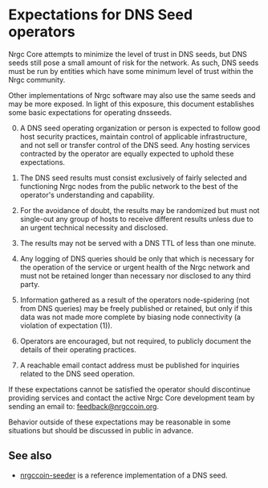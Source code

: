 Expectations for DNS Seed operators
====================================

Nrgc Core attempts to minimize the level of trust in DNS seeds,
but DNS seeds still pose a small amount of risk for the network.
As such, DNS seeds must be run by entities which have some minimum
level of trust within the Nrgc community.

Other implementations of Nrgc software may also use the same
seeds and may be more exposed. In light of this exposure, this
document establishes some basic expectations for operating dnsseeds.

0. A DNS seed operating organization or person is expected to follow good
host security practices, maintain control of applicable infrastructure,
and not sell or transfer control of the DNS seed. Any hosting services
contracted by the operator are equally expected to uphold these expectations.

1. The DNS seed results must consist exclusively of fairly selected and
functioning Nrgc nodes from the public network to the best of the
operator's understanding and capability.

2. For the avoidance of doubt, the results may be randomized but must not
single-out any group of hosts to receive different results unless due to an
urgent technical necessity and disclosed.

3. The results may not be served with a DNS TTL of less than one minute.

4. Any logging of DNS queries should be only that which is necessary
for the operation of the service or urgent health of the Nrgc
network and must not be retained longer than necessary nor disclosed
to any third party.

5. Information gathered as a result of the operators node-spidering
(not from DNS queries) may be freely published or retained, but only
if this data was not made more complete by biasing node connectivity
(a violation of expectation (1)).

6. Operators are encouraged, but not required, to publicly document the
details of their operating practices.

7. A reachable email contact address must be published for inquiries
related to the DNS seed operation.

If these expectations cannot be satisfied the operator should
discontinue providing services and contact the active Nrgc
Core development team by sending an email to:
[feedback@nrgccoin.org](mailto:feedback@nrgccoin.org).

Behavior outside of these expectations may be reasonable in some
situations but should be discussed in public in advance.

See also
----------
- [nrgccoin-seeder](https://github.com/NrgcProject/nrgccoin-seeder) is a reference implementation of a DNS seed.
